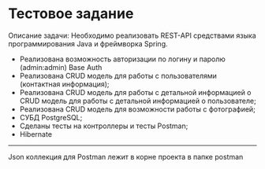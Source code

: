 # Тестовое задание

Описание задачи:
Необходимо реализовать REST-API средствами языка программирования Java и
фреймворка Spring.
- Реализована возможность авторизации по логину и паролю (admin:admin) Base Auth
- Реализована CRUD модель для работы с пользователями (контактная
  информация);
- Реализована CRUD модель для работы с детальной информацией о
  CRUD модель для работы с детальной информацией о
  пользователе;
- Реализована CRUD модель для возможности работы с фотографией;
- СУБД PostgreSQL;
- Сделаны тесты на контроллеры и тесты Postman;
- Hibernate

---
Json коллекция для Postman лежит в корне проекта в папке postman

